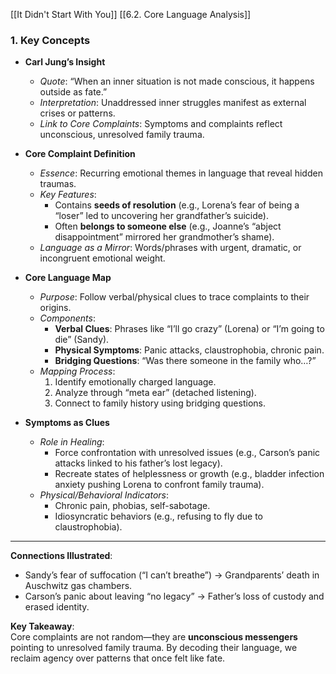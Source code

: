 [[It Didn't Start With You]]
[[6.2. Core Language Analysis]]

### **1. Key Concepts**

- **Carl Jung’s Insight**
    
    - _Quote_: “When an inner situation is not made conscious, it happens outside as fate.”
    - _Interpretation_: Unaddressed inner struggles manifest as external crises or patterns.
    - _Link to Core Complaints_: Symptoms and complaints reflect unconscious, unresolved family trauma.
- **Core Complaint Definition**
    
    - _Essence_: Recurring emotional themes in language that reveal hidden traumas.
    - _Key Features_:
        - Contains **seeds of resolution** (e.g., Lorena’s fear of being a “loser” led to uncovering her grandfather’s suicide).
        - Often **belongs to someone else** (e.g., Joanne’s “abject disappointment” mirrored her grandmother’s shame).
    - _Language as a Mirror_: Words/phrases with urgent, dramatic, or incongruent emotional weight.
- **Core Language Map**
    
    - _Purpose_: Follow verbal/physical clues to trace complaints to their origins.
    - _Components_:
        - **Verbal Clues**: Phrases like “I’ll go crazy” (Lorena) or “I’m going to die” (Sandy).
        - **Physical Symptoms**: Panic attacks, claustrophobia, chronic pain.
        - **Bridging Questions**: “Was there someone in the family who…?”
    - _Mapping Process_:
        1. Identify emotionally charged language.
        2. Analyze through “meta ear” (detached listening).
        3. Connect to family history using bridging questions.
- **Symptoms as Clues**
    
    - _Role in Healing_:
        - Force confrontation with unresolved issues (e.g., Carson’s panic attacks linked to his father’s lost legacy).
        - Recreate states of helplessness or growth (e.g., bladder infection anxiety pushing Lorena to confront family trauma).
    - _Physical/Behavioral Indicators_:
        - Chronic pain, phobias, self-sabotage.
        - Idiosyncratic behaviors (e.g., refusing to fly due to claustrophobia).

---

**Connections Illustrated**:

- Sandy’s fear of suffocation (“I can’t breathe”) → Grandparents’ death in Auschwitz gas chambers.
- Carson’s panic about leaving “no legacy” → Father’s loss of custody and erased identity.

**Key Takeaway**:  
Core complaints are not random—they are **unconscious messengers** pointing to unresolved family trauma. By decoding their language, we reclaim agency over patterns that once felt like fate.